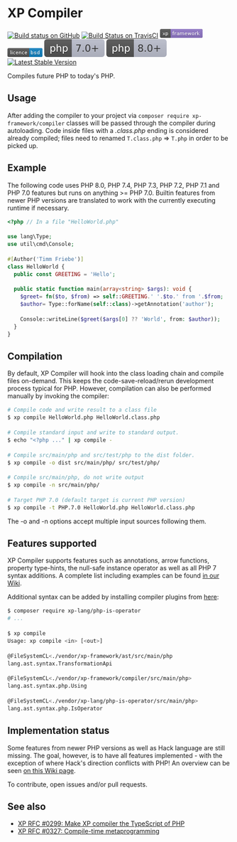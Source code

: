 XP Compiler
===========

[![Build status on GitHub](https://github.com/xp-framework/compiler/workflows/Tests/badge.svg)](https://github.com/xp-framework/compiler/actions)
[![Build Status on TravisCI](https://secure.travis-ci.org/xp-forge/sequence.svg)](http://travis-ci.org/xp-framework/compiler)
[![XP Framework Module](https://raw.githubusercontent.com/xp-framework/web/master/static/xp-framework-badge.png)](https://github.com/xp-framework/core)
[![BSD Licence](https://raw.githubusercontent.com/xp-framework/web/master/static/licence-bsd.png)](https://github.com/xp-framework/core/blob/master/LICENCE.md)
[![Requires PHP 7.0+](https://raw.githubusercontent.com/xp-framework/web/master/static/php-7_0plus.svg)](http://php.net/)
[![Supports PHP 8.0+](https://raw.githubusercontent.com/xp-framework/web/master/static/php-8_0plus.svg)](http://php.net/)
[![Latest Stable Version](https://poser.pugx.org/xp-framework/compiler/version.png)](https://packagist.org/packages/xp-framework/compiler)

Compiles future PHP to today's PHP.

Usage
-----
After adding the compiler to your project via `composer require xp-framework/compiler` classes will be passed through the compiler during autoloading. Code inside files with a *.class.php* ending is considered already compiled; files need to renamed `T.class.php` => `T.php` in order to be picked up.

Example
-------
The following code uses PHP 8.0, PHP 7.4, PHP 7.3, PHP 7.2, PHP 7.1 and PHP 7.0 features but runs on anything >= PHP 7.0. Builtin features from newer PHP versions are translated to work with the currently executing runtime if necessary.

```php
<?php // In a file "HelloWorld.php"

use lang\Type;
use util\cmd\Console;

#[Author('Timm Friebe')]
class HelloWorld {
  public const GREETING = 'Hello';

  public static function main(array<string> $args): void {
    $greet= fn($to, $from) => self::GREETING.' '.$to.' from '.$from;
    $author= Type::forName(self::class)->getAnnotation('author');

    Console::writeLine($greet($args[0] ?? 'World', from: $author));
  }
}
```

Compilation
-----------
By default, XP Compiler will hook into the class loading chain and compile files on-demand. This keeps the code-save-reload/rerun development process typical for PHP. However, compilation can also be performed manually by invoking the compiler:

```bash
# Compile code and write result to a class file
$ xp compile HelloWorld.php HelloWorld.class.php

# Compile standard input and write to standard output.
$ echo "<?php ..." | xp compile -

# Compile src/main/php and src/test/php to the dist folder.
$ xp compile -o dist src/main/php/ src/test/php/

# Compile src/main/php, do not write output
$ xp compile -n src/main/php/

# Target PHP 7.0 (default target is current PHP version)
$ xp compile -t PHP.7.0 HelloWorld.php HelloWorld.class.php
```

The -o and -n options accept multiple input sources following them.

Features supported
------------------

XP Compiler supports features such as annotations, arrow functions, property type-hints, the null-safe instance operator as well as all PHP 7 syntax additions. A complete list including examples can be found [in our Wiki](https://github.com/xp-framework/compiler/wiki).

Additional syntax can be added by installing compiler plugins from [here](https://github.com/xp-lang):

```bash
$ composer require xp-lang/php-is-operator
# ...

$ xp compile
Usage: xp compile <in> [<out>]

@FileSystemCL<./vendor/xp-framework/ast/src/main/php
lang.ast.syntax.TransformationApi

@FileSystemCL<./vendor/xp-framework/compiler/src/main/php>
lang.ast.syntax.php.Using

@FileSystemCL<./vendor/xp-lang/php-is-operator/src/main/php>
lang.ast.syntax.php.IsOperator
```

Implementation status
---------------------

Some features from newer PHP versions as well as Hack language are still missing. The goal, however, is to have all features implemented - with the exception of where Hack's direction conflicts with PHP! An overview can be seen [on this Wiki page](https://github.com/xp-framework/compiler/wiki/Implementation-status).

To contribute, open issues and/or pull requests.

See also
--------

* [XP RFC #0299: Make XP compiler the TypeScript of PHP](https://github.com/xp-framework/rfc/issues/299)
* [XP RFC #0327: Compile-time metaprogramming](https://github.com/xp-framework/rfc/issues/327)